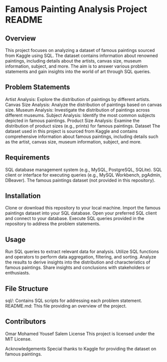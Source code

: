 # Famous Painting Analysis Project README
## Overview
This project focuses on analyzing a dataset of famous paintings sourced from Kaggle using SQL. The dataset contains information about renowned paintings, including details about the artists, canvas size, museum information, subject, and more. The aim is to answer various problem statements and gain insights into the world of art through SQL queries.

## Problem Statements
Artist Analysis: Explore the distribution of paintings by different artists.
Canvas Size Analysis: Analyze the distribution of paintings based on canvas size.
Museum Analysis: Investigate the distribution of paintings across different museums.
Subject Analysis: Identify the most common subjects depicted in famous paintings.
Product Size Analysis: Examine the distribution of product sizes (e.g., prints) for famous paintings.
Dataset
The dataset used in this project is sourced from Kaggle and contains comprehensive information about famous paintings, including details such as the artist, canvas size, museum information, subject, and more.

## Requirements
SQL database management system (e.g., MySQL, PostgreSQL, SQLite).
SQL client or interface for executing queries (e.g., MySQL Workbench, pgAdmin, DBeaver).
The famous paintings dataset (not provided in this repository).
## Installation
Clone or download this repository to your local machine.
Import the famous paintings dataset into your SQL database.
Open your preferred SQL client and connect to your database.
Execute SQL queries provided in the repository to address the problem statements.
## Usage
Run SQL queries to extract relevant data for analysis.
Utilize SQL functions and operators to perform data aggregation, filtering, and sorting.
Analyze the results to derive insights into the distribution and characteristics of famous paintings.
Share insights and conclusions with stakeholders or enthusiasts.
## File Structure
sql/: Contains SQL scripts for addressing each problem statement.
README.md: This file providing an overview of the project.
## Contributors
Omar Mohamed Yousef Salem
License
This project is licensed under the MIT License.

Acknowledgements
Special thanks to Kaggle for providing the dataset on famous paintings.
